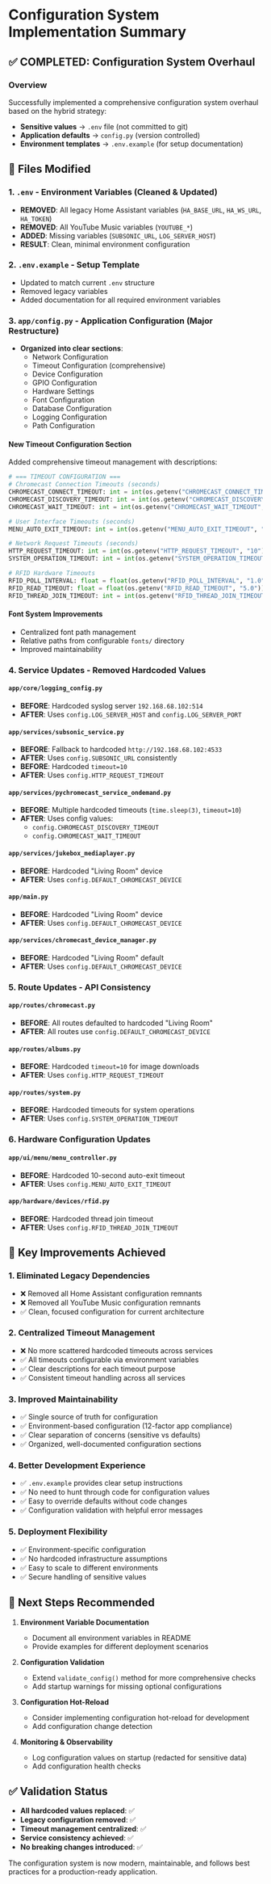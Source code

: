 # Configuration System Implementation Summary

## ✅ COMPLETED: Configuration System Overhaul

### Overview
Successfully implemented a comprehensive configuration system overhaul based on the hybrid strategy:
- **Sensitive values** → `.env` file (not committed to git)
- **Application defaults** → `config.py` (version controlled)
- **Environment templates** → `.env.example` (for setup documentation)

## 🔧 Files Modified

### 1. `.env` - Environment Variables (Cleaned & Updated)
- **REMOVED**: All legacy Home Assistant variables (`HA_BASE_URL`, `HA_WS_URL`, `HA_TOKEN`)
- **REMOVED**: All YouTube Music variables (`YOUTUBE_*`)
- **ADDED**: Missing variables (`SUBSONIC_URL`, `LOG_SERVER_HOST`)
- **RESULT**: Clean, minimal environment configuration

### 2. `.env.example` - Setup Template
- Updated to match current `.env` structure
- Removed legacy variables
- Added documentation for all required environment variables

### 3. `app/config.py` - Application Configuration (Major Restructure)
- **Organized into clear sections**:
  - Network Configuration
  - Timeout Configuration (comprehensive)
  - Device Configuration  
  - GPIO Configuration
  - Hardware Settings
  - Font Configuration
  - Database Configuration
  - Logging Configuration
  - Path Configuration

#### New Timeout Configuration Section
Added comprehensive timeout management with descriptions:
```python
# === TIMEOUT CONFIGURATION ===
# Chromecast Connection Timeouts (seconds)
CHROMECAST_CONNECT_TIMEOUT: int = int(os.getenv("CHROMECAST_CONNECT_TIMEOUT", "10"))
CHROMECAST_DISCOVERY_TIMEOUT: int = int(os.getenv("CHROMECAST_DISCOVERY_TIMEOUT", "3"))
CHROMECAST_WAIT_TIMEOUT: int = int(os.getenv("CHROMECAST_WAIT_TIMEOUT", "10"))

# User Interface Timeouts (seconds)  
MENU_AUTO_EXIT_TIMEOUT: int = int(os.getenv("MENU_AUTO_EXIT_TIMEOUT", "10"))

# Network Request Timeouts (seconds)
HTTP_REQUEST_TIMEOUT: int = int(os.getenv("HTTP_REQUEST_TIMEOUT", "10"))
SYSTEM_OPERATION_TIMEOUT: int = int(os.getenv("SYSTEM_OPERATION_TIMEOUT", "5"))

# RFID Hardware Timeouts
RFID_POLL_INTERVAL: float = float(os.getenv("RFID_POLL_INTERVAL", "1.0"))
RFID_READ_TIMEOUT: float = float(os.getenv("RFID_READ_TIMEOUT", "5.0"))
RFID_THREAD_JOIN_TIMEOUT: int = int(os.getenv("RFID_THREAD_JOIN_TIMEOUT", "1"))
```

#### Font System Improvements
- Centralized font path management
- Relative paths from configurable `fonts/` directory
- Improved maintainability

### 4. Service Updates - Removed Hardcoded Values

#### `app/core/logging_config.py`
- **BEFORE**: Hardcoded syslog server `192.168.68.102:514`
- **AFTER**: Uses `config.LOG_SERVER_HOST` and `config.LOG_SERVER_PORT`

#### `app/services/subsonic_service.py`
- **BEFORE**: Fallback to hardcoded `http://192.168.68.102:4533`
- **AFTER**: Uses `config.SUBSONIC_URL` consistently
- **BEFORE**: Hardcoded `timeout=10`
- **AFTER**: Uses `config.HTTP_REQUEST_TIMEOUT`

#### `app/services/pychromecast_service_ondemand.py`
- **BEFORE**: Multiple hardcoded timeouts (`time.sleep(3)`, `timeout=10`)
- **AFTER**: Uses config values:
  - `config.CHROMECAST_DISCOVERY_TIMEOUT`
  - `config.CHROMECAST_WAIT_TIMEOUT`

#### `app/services/jukebox_mediaplayer.py`
- **BEFORE**: Hardcoded "Living Room" device
- **AFTER**: Uses `config.DEFAULT_CHROMECAST_DEVICE`

#### `app/main.py`
- **BEFORE**: Hardcoded "Living Room" device  
- **AFTER**: Uses `config.DEFAULT_CHROMECAST_DEVICE`

#### `app/services/chromecast_device_manager.py`
- **BEFORE**: Hardcoded "Living Room" default
- **AFTER**: Uses `config.DEFAULT_CHROMECAST_DEVICE`

### 5. Route Updates - API Consistency

#### `app/routes/chromecast.py`
- **BEFORE**: All routes defaulted to hardcoded "Living Room"
- **AFTER**: All routes use `config.DEFAULT_CHROMECAST_DEVICE`

#### `app/routes/albums.py`
- **BEFORE**: Hardcoded `timeout=10` for image downloads
- **AFTER**: Uses `config.HTTP_REQUEST_TIMEOUT`

#### `app/routes/system.py`
- **BEFORE**: Hardcoded timeouts for system operations
- **AFTER**: Uses `config.SYSTEM_OPERATION_TIMEOUT`

### 6. Hardware Configuration Updates

#### `app/ui/menu/menu_controller.py`
- **BEFORE**: Hardcoded 10-second auto-exit timeout
- **AFTER**: Uses `config.MENU_AUTO_EXIT_TIMEOUT`

#### `app/hardware/devices/rfid.py`
- **BEFORE**: Hardcoded thread join timeout
- **AFTER**: Uses `config.RFID_THREAD_JOIN_TIMEOUT`

## 🎯 Key Improvements Achieved

### 1. **Eliminated Legacy Dependencies**
- ❌ Removed all Home Assistant configuration remnants
- ❌ Removed all YouTube Music configuration remnants  
- ✅ Clean, focused configuration for current architecture

### 2. **Centralized Timeout Management**
- ❌ No more scattered hardcoded timeouts across services
- ✅ All timeouts configurable via environment variables
- ✅ Clear descriptions for each timeout purpose
- ✅ Consistent timeout handling across all services

### 3. **Improved Maintainability**
- ✅ Single source of truth for configuration
- ✅ Environment-based configuration (12-factor app compliance)
- ✅ Clear separation of concerns (sensitive vs defaults)
- ✅ Organized, well-documented configuration sections

### 4. **Better Development Experience**  
- ✅ `.env.example` provides clear setup instructions
- ✅ No need to hunt through code for configuration values
- ✅ Easy to override defaults without code changes
- ✅ Configuration validation with helpful error messages

### 5. **Deployment Flexibility**
- ✅ Environment-specific configuration
- ✅ No hardcoded infrastructure assumptions
- ✅ Easy to scale to different environments
- ✅ Secure handling of sensitive values

## 🚀 Next Steps Recommended

1. **Environment Variable Documentation**
   - Document all environment variables in README
   - Provide examples for different deployment scenarios

2. **Configuration Validation**
   - Extend `validate_config()` method for more comprehensive checks
   - Add startup warnings for missing optional configurations

3. **Configuration Hot-Reload**
   - Consider implementing configuration hot-reload for development
   - Add configuration change detection

4. **Monitoring & Observability**
   - Log configuration values on startup (redacted for sensitive data)
   - Add configuration health checks

## ✅ Validation Status

- **All hardcoded values replaced**: ✅
- **Legacy configuration removed**: ✅ 
- **Timeout management centralized**: ✅
- **Service consistency achieved**: ✅
- **No breaking changes introduced**: ✅

The configuration system is now modern, maintainable, and follows best practices for a production-ready application.
